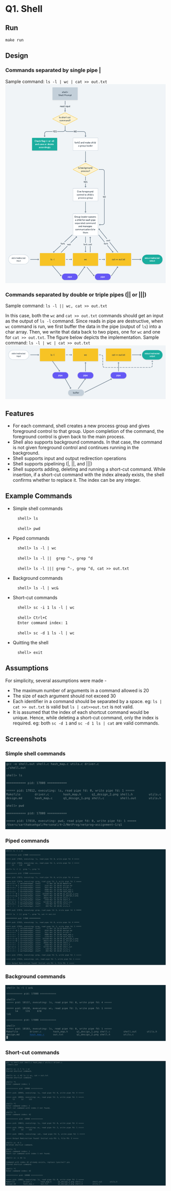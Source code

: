 # Q1. Shell
## Run
```
make run
```

## Design
### Commands separated by single pipe |
Sample command: `ls -l | wc | cat >> out.txt`
![Commands separated by single pipe design](./q1_design_1.png?raw=true)

### Commands separated by double or triple pipes (|| or |||)
Sample command: `ls -l || wc, cat >> out.txt`

In this case, both the `wc` and `cat >> out.txt` commands should get an input as the output of `ls -l` command. Since reads in pipe are destructive, when `wc` command is run, we first buffer the data in the pipe (output of `ls`) into a char array. Then, we write that data back to two pipes, one for `wc` and one for `cat >> out.txt`. The figure below depicts the implementation.
Sample command: `ls -l | wc | cat >> out.txt`
![Commands separated by double/triple pipe design](./q1_design_2.png?raw=true)

## Features
- For each command, shell creates a new process group and gives foreground control to that group. Upon completion of the command, the foreground control is given back to the main process.
- Shell also supports background commands. In that case, the command is not given foreground control and continues running in the background.
- Shell supports input and output redirection operations
- Shell supports pipelining (|, ||, and |||)
- Shell supports adding, deleting and running a short-cut command. While insertion, if a short-cut command with the index already exists, the shell confirms whether to replace it. The index can be any integer.

## Example Commands
- Simple shell commands
  ```
    shell> ls
    
    shell> pwd
  ```

- Piped commands
  ```
    shell> ls -l | wc
    
    shell> ls -l ||  grep ^-, grep ^d
    
    shell> ls -l ||| grep ^-, grep ^d, cat >> out.txt
  ```

- Background commands
  ```
    shell> ls -l | wc&
  ```

- Short-cut commands
  ```
    shell> sc -i 1 ls -l | wc
    
    shell> Ctrl+C
    Enter command index: 1
    
    shell> sc -d 1 ls -l | wc
  ```

- Quitting the shell
  ```
    shell> exit
  ```

## Assumptions
For simplicity, several assumptions were made -
- The maximum number of arguments in a command allowed is 20
- The size of each argument should not exceed 30
- Each identifier in a command should be separated by a space. eg: `ls | cat >> out.txt` is valid but `ls | cat>>out.txt` is not valid.
- It is assumed that the index of each shortcut command would be unique. Hence, while deleting a short-cut command, only the index is required. eg: both `sc -d 1` and `sc -d 1 ls | cat` are valid commands.

## Screenshots
### Simple shell commands
![Simple shell commands](./screenshots/simple_cmds.png?raw=true)

### Piped commands
![Piped commands](./screenshots/pipe_cmds.png?raw=true)

### Background commands
![Background commands](./screenshots/bg_cmds.png?raw=true)

### Short-cut commands
![Short-cut commands](./screenshots/sc_cmds.png?raw=true)
